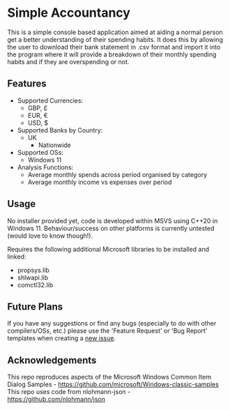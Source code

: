 # Simple Accountancy
This is a simple console based application aimed at aiding a normal person get a better understanding of their spending habits. It does this by allowing the user to download their bank statement in .csv format and import it into the program where it will provide a breakdown of their monthly spending habits and if they are overspending or not.

## Features
- Supported Currencies:
    - GBP, £
    - EUR, €
    - USD, $
- Supported Banks by Country:
    - UK
        - Nationwide
- Supported OSs:
    - Windows 11
- Analysis Functions:
    - Average monthly spends across period organised by category
    - Average monthly income vs expenses over period

## Usage
No installer provided yet, code is developed within MSVS using C++20 in Windows 11. Behaviour/success on other platforms is currently untested (would love to know though!).

Requires the following additional Microsoft libraries to be installed and linked:
- propsys.lib
- shlwapi.lib
- comctl32.lib

## Future Plans
If you have any suggestions or find any bugs (especially to do with other compilers/OSs, etc.) please use the 'Feature Request' or 'Bug Report' templates when creating a [new issue](https://github.com/StableDynamics/Simple-Accountancy/issues).

## Acknowledgements
This repo reproduces aspects of the Microsoft Windows Common Item Dialog Samples - https://github.com/microsoft/Windows-classic-samples
This repo uses code from nlohmann-json - https://github.com/nlohmann/json
